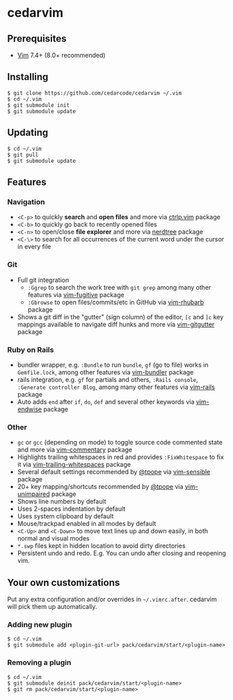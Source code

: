 # cedarvim

## Prerequisites

* [Vim](https://github.com/vim/vim) 7.4+ (8.0+ recommended)

## Installing

```
$ git clone https://github.com/cedarcode/cedarvim ~/.vim
$ cd ~/.vim
$ git submodule init
$ git submodule update
```

## Updating

```
$ cd ~/.vim
$ git pull
$ git submodule update
```

## Features

### Navigation

* `<C-p>` to quickly __search__ and __open files__ and more via [ctrlp.vim](https://github.com/ctrlpvim/ctrlp.vim) package
* `<C-b>` to quickly go back to recently opened files
* `<C-n>` to open/close __file explorer__ and more via [nerdtree](https://github.com/scrooloose/nerdtree) package
* `<C-\>` to search for all occurrences of the current word under the cursor in every file

### Git

* Full git integration
  * `:Ggrep` to search the work tree with `git grep` among many other features via [vim-fugitive](https://github.com/tpope/vim-fugitive) package
  * `:Gbrowse` to open files/commits/etc in GitHub via [vim-rhubarb](https://github.com/tpope/vim-rhubarb) package
* Shows a git diff in the "gutter" (sign column) of the editor, `[c` and `]c` key mappings available to navigate diff hunks and more via [vim-gitgutter](https://github.com/airblade/vim-gitgutter) package

### Ruby on Rails

* bundler wrapper, e.g. `:Bundle` to run `bundle`, `gf` (go to file) works in `Gemfile.lock`, among other features via [vim-bundler](https://github.com/tpope/vim-bundler) package
* rails integration, e.g. `gf` for partials and others, `:Rails console`, `:Generate controller Blog`, among many other features via [vim-rails](https://github.com/tpope/vim-rails) package
* Auto adds `end` after `if`, `do`, `def` and several other keywords via [vim-endwise](https://github.com/tpope/vim-endwise) package

### Other

* `gc` or `gcc` (depending on mode) to toggle source code commented state and more via [vim-commentary](https://github.com/tpope/vim-commentary) package
* Highlights trailing whitespaces in red and provides `:FixWhitespace` to fix it via [vim-trailing-whitespaces](https://github.com/bronson/vim-trailing-whitespace) package
* Several default settings recommended by [@tpope](https://github.com/tpope) via [vim-sensible](https://github.com/tpope/vim-sensible) package
* 20+ key mapping/shortcuts recommended by [@tpope](https://github.com/tpope) via [vim-unimpaired](https://github.com/tpope/vim-unimpaired) package
* Shows line numbers by default
* Uses 2-spaces indentation by default
* Uses system clipboard by default
* Mouse/trackpad enabled in all modes by default
* `<C-Up>` and `<C-Down>` to move text lines up and down easily, in both normal and visual modes
* `*.swp` files kept in hidden location to avoid dirty directories
* Persistent undo and redo. E.g. You can undo after closing and reopening vim.

## Your own customizations

Put any extra configuration and/or overrides in `~/.vimrc.after`. cedarvim will pick them up automatically.

### Adding new plugin

```
$ cd ~/.vim
$ git submodule add <plugin-git-url> pack/cedarvim/start/<plugin-name>
```

### Removing a plugin

```
$ cd ~/.vim
$ git submodule deinit pack/cedarvim/start/<plugin-name>
$ git rm pack/cedarvim/start/<plugin-name>
```
